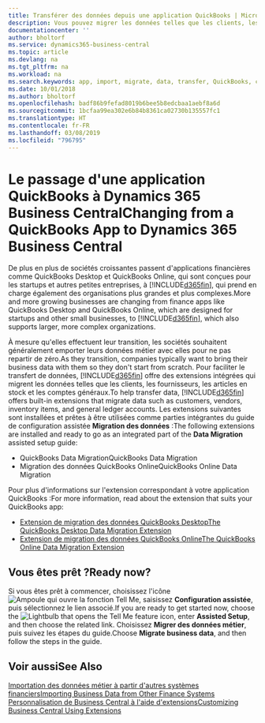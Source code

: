 ```yaml
---
title: Transférer des données depuis une application QuickBooks | Microsoft Docs
description: Vous pouvez migrer les données telles que les clients, les fournisseurs, les articles en stock et les comptes généraux des applications QuickBooks vers Business Central.
documentationcenter: ''
author: bholtorf
ms.service: dynamics365-business-central
ms.topic: article
ms.devlang: na
ms.tgt_pltfrm: na
ms.workload: na
ms.search.keywords: app, import, migrate, data, transfer, QuickBooks, customize
ms.date: 10/01/2018
ms.author: bholtorf
ms.openlocfilehash: badf86b9fefad8019b6bee5b8edcbaa1aebf8a6d
ms.sourcegitcommit: 1bcfaa99ea302e6b84b8361ca02730b135557fc1
ms.translationtype: HT
ms.contentlocale: fr-FR
ms.lasthandoff: 03/08/2019
ms.locfileid: "796795"
---
```

# <a name="changing-from-a-quickbooks-app-to-dynamics-365-business-central"></a><span data-ttu-id="6c474-103">Le passage d'une application QuickBooks à Dynamics 365 Business Central</span><span class="sxs-lookup"><span data-stu-id="6c474-103">Changing from a QuickBooks App to Dynamics 365 Business Central</span></span>
<span data-ttu-id="6c474-104">De plus en plus de sociétés croissantes passent d'applications financières comme QuickBooks Desktop et QuickBooks Online, qui sont conçues pour les startups et autres petites entreprises, à [!INCLUDE[d365fin](includes/d365fin_md.md)], qui prend en charge également des organisations plus grandes et plus complexes.</span><span class="sxs-lookup"><span data-stu-id="6c474-104">More and more growing businesses are changing from finance apps like QuickBooks Desktop and QuickBooks Online, which are designed for startups and other small businesses, to [!INCLUDE[d365fin](includes/d365fin_md.md)], which also supports larger, more complex organizations.</span></span> 

<span data-ttu-id="6c474-105">À mesure qu'elles effectuent leur transition, les sociétés souhaitent généralement emporter leurs données métier avec elles pour ne pas repartir de zéro.</span><span class="sxs-lookup"><span data-stu-id="6c474-105">As they transition, companies typically want to bring their business data with them so they don't start from scratch.</span></span> <span data-ttu-id="6c474-106">Pour faciliter le transfert de données, [!INCLUDE[d365fin](includes/d365fin_md.md)] offre des extensions intégrées qui migrent les données telles que les clients, les fournisseurs, les articles en stock et les comptes généraux.</span><span class="sxs-lookup"><span data-stu-id="6c474-106">To help transfer data, [!INCLUDE[d365fin](includes/d365fin_md.md)] offers built-in extensions that migrate data such as customers, vendors, inventory items, and general ledger accounts.</span></span> <span data-ttu-id="6c474-107">Les extensions suivantes sont installées et prêtes à être utilisées comme parties intégrantes du guide de configuration assistée **Migration des données** :</span><span class="sxs-lookup"><span data-stu-id="6c474-107">The following extensions are installed and ready to go as an integrated part of the **Data Migration** assisted setup guide:</span></span>

* <span data-ttu-id="6c474-108">QuickBooks Data Migration</span><span class="sxs-lookup"><span data-stu-id="6c474-108">QuickBooks Data Migration</span></span> 
* <span data-ttu-id="6c474-109">Migration des données QuickBooks Online</span><span class="sxs-lookup"><span data-stu-id="6c474-109">QuickBooks Online Data Migration</span></span>

<span data-ttu-id="6c474-110">Pour plus d'informations sur l'extension correspondant à votre application QuickBooks :</span><span class="sxs-lookup"><span data-stu-id="6c474-110">For more information, read about the extension that suits your QuickBooks app:</span></span>   

* [<span data-ttu-id="6c474-111">Extension de migration des données QuickBooks Desktop</span><span class="sxs-lookup"><span data-stu-id="6c474-111">The QuickBooks Desktop Data Migration Extension</span></span>](ui-extensions-quickbooks-data-migration.md)
* [<span data-ttu-id="6c474-112">Extension de migration des données QuickBooks Online</span><span class="sxs-lookup"><span data-stu-id="6c474-112">The QuickBooks Online Data Migration Extension</span></span>](ui-extensions-quickbooks-online-data-migration.md)

## <a name="ready-now"></a><span data-ttu-id="6c474-113">Vous êtes prêt ?</span><span class="sxs-lookup"><span data-stu-id="6c474-113">Ready now?</span></span>
<span data-ttu-id="6c474-114">Si vous êtes prêt à commencer, choisissez l'icône ![Ampoule qui ouvre la fonction Tell Me](media/ui-search/search_small.png "Dites-moi ce que vous voulez faire"), saisissez **Configuration assistée**, puis sélectionnez le lien associé.</span><span class="sxs-lookup"><span data-stu-id="6c474-114">If you are ready to get started now, choose the ![Lightbulb that opens the Tell Me feature](media/ui-search/search_small.png "Tell me what you want to do") icon, enter **Assisted Setup**, and then choose the related link.</span></span> <span data-ttu-id="6c474-115">Choisissez **Migrer des données métier**, puis suivez les étapes du guide.</span><span class="sxs-lookup"><span data-stu-id="6c474-115">Choose **Migrate business data**, and then follow the steps in the guide.</span></span>

## <a name="see-also"></a><span data-ttu-id="6c474-116">Voir aussi</span><span class="sxs-lookup"><span data-stu-id="6c474-116">See Also</span></span>
[<span data-ttu-id="6c474-117">Importation des données métier à partir d'autres systèmes financiers</span><span class="sxs-lookup"><span data-stu-id="6c474-117">Importing Business Data from Other Finance Systems</span></span>](across-import-data-configuration-packages.md)  
[<span data-ttu-id="6c474-118">Personnalisation de Business Central à l'aide d'extensions</span><span class="sxs-lookup"><span data-stu-id="6c474-118">Customizing Business Central Using Extensions</span></span>](ui-extensions.md)   
